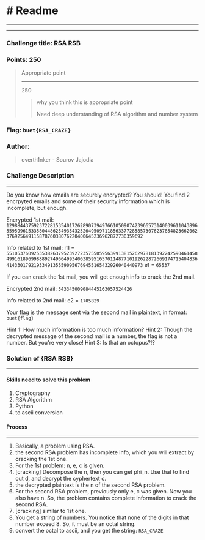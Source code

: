 # # Readme

---

---

### Challenge title: RSA RSB

### 

### Points: 250

> Appropriate point
> 
> ---
>
> 250
> 
> > why you think this is appropriate point
> >
> > Need deep understanding of RSA algorithm and number system

### 

### Flag: `buet{RSA_CRAZE}`

### Author:

> overth1nker - Sourov Jajodia

### Challenge Description

---

Do you know how emails are securely encrypted? You should!
You find 2 encrpyted emails and some of their security information which is incomplete, but enough.

Encrypted 1st mail:
`1298844375923722815354017262890739497661050907423966573140039611043896559599615335804486254935432526495097118563377285857307623785482366206237692564911587876038076220400645236962872730359692`

Info related to 1st mail:
n1 = `5510537609253538263795239272357550595639913815262978181392242590461458499161896998889274966499340638595165701148771019262287266917471540483641433017921933491355590956769455165432926040440973`
e1 = `65537`

If you can crack the 1st mail, you will get enough info to crack the 2nd mail.

Encrypted 2nd mail:
`343345009084445163057524426`

Info related to 2nd mail: 
e2 = `1705829`

Your flag is the message sent via the second mail in plaintext, in format: `buet{flag}`

Hint 1: How much information is too much information?
Hint 2: Though the decrypted message of the second mail is a number, the flag is not a number. But you're very close!
Hint 3: Is that an octopus?!?
 

### Solution of {RSA RSB}

---

#### Skills need to solve this problem

1. Cryptography
2. RSA Algorithm
3. Python
4. to ascii conversion

#### Process

---

1. Basically, a problem using RSA.
2. the second RSA problem has incomplete info, which you will extract by cracking the 1st one.
3. For the 1st problem: n, e, c is given.
4. [cracking] Decompose the n, then you can get phi_n. Use that to find out d, and decrypt the cyphertext c.
5. the decrypted plaintext is the n of the second RSA problem.
6. For the second RSA problem, previously only e, c was given. Now you also have n. So, the problem contains complete information to crack the second RSA.
7. [cracking] similar to 1st one.
8. You get a string of numbers. You notice that none of the digits in that number exceed 8. So, it must be an octal string.
9. convert the octal to ascii, and you get the string: `RSA_CRAZE`